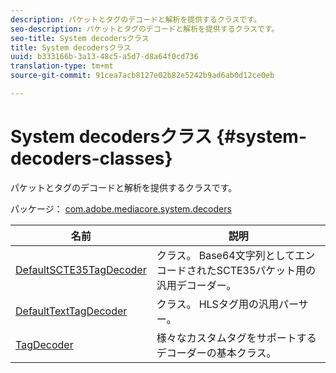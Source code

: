 ```yaml
---
description: パケットとタグのデコードと解析を提供するクラスです。
seo-description: パケットとタグのデコードと解析を提供するクラスです。
seo-title: System decodersクラス
title: System decodersクラス
uuid: b333166b-3a13-48c5-a5d7-d8a64f0cd736
translation-type: tm+mt
source-git-commit: 91cea7acb8127e02b82e5242b9ad6ab0d12ce0eb

---
```



# System decodersクラス {#system-decoders-classes}

パケットとタグのデコードと解析を提供するクラスです。

パッケージ： [com.adobe.mediacore.system.decoders](https://help.adobe.com/en_US/primetime/api/psdk/asdoc-dhls_1.4/com/adobe/mediacore/system/decoders/package-detail.html)

| 名前 | 説明 |
|---|---|
| [DefaultSCTE35TagDecoder](https://help.adobe.com/en_US/primetime/api/psdk/asdoc-dhls_1.4/com/adobe/mediacore/system/decoders/DefaultSCTE35TagDecoder.html) | クラス。 Base64文字列としてエンコードされたSCTE35パケット用の汎用デコーダー。 |
| [DefaultTextTagDecoder](https://help.adobe.com/en_US/primetime/api/psdk/asdoc-dhls_1.4/com/adobe/mediacore/system/decoders/DefaultTextTagDecoder.html) | クラス。 HLSタグ用の汎用パーサー。 |
| [TagDecoder](https://help.adobe.com/en_US/primetime/api/psdk/asdoc-dhls_1.4/com/adobe/mediacore/system/decoders/TagDecoder.html) | 様々なカスタムタグをサポートするデコーダーの基本クラス。 |

